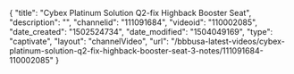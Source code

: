 {
    "title": "Cybex Platinum Solution Q2-fix Highback Booster Seat",
    "description": "",
    "channelid": "111091684",
    "videoid": "110002085",
    "date_created": "1502524734",
    "date_modified": "1504049169",
    "type": "captivate",
    "layout": "channelVideo",
    "url": "\/bbbusa-latest-videos\/cybex-platinum-solution-q2-fix-highback-booster-seat-3-notes\/111091684-110002085"
}